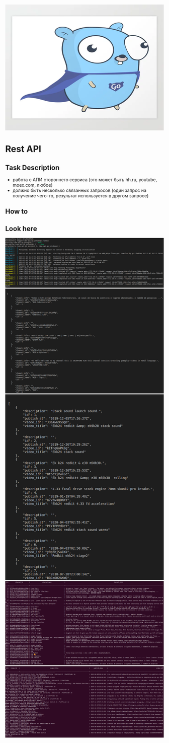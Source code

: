 <p align="center">
  <a href="" rel="noopener">
 <img width=600px height=400px src="https://github.com/honyshyota/tube-api/blob/master/images/super_gopher.webp" alt="Project logo"></a>
</p>


# Rest API

## Task Description

- работа с АПИ стороннего сервиса (это может быть hh.ru, youtube, moex.com, любое)
- должно быть несколько связанных запросов (один запрос на получение чего-то, результат используется в другом запросе)

## How to



## Look here

![alt text](https://github.com/honyshyota/tube-api/blob/master/images/docker_run.png)
![alt text](https://github.com/honyshyota/tube-api/blob/master/images/search_request.png)
![alt text](https://github.com/honyshyota/tube-api/blob/master/images/video_request.png)
![alt text](https://github.com/honyshyota/tube-api/blob/master/images/postgres_channel.png)
![alt text](https://github.com/honyshyota/tube-api/blob/master/images/postgres_video.png)